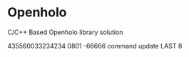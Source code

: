 # Openholo
C/C++ Based Openholo library solution

435560033234234 0801 -66666
command update
LAST
8

